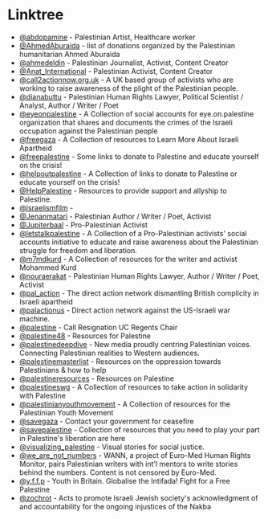# Linktree


- [@abdopamine](https://linktr.ee/abdopamine) - Palestinian Artist, Healthcare worker
- [@AhmedAburaida](https://linktr.ee/AhmedAburaida) - list of donations organized by the Palestinian humanitarian Ahmed Aburaida
- [@ahmedeldin](https://linktr.ee/ahmedeldin) - Palestinian Journalist, Activist, Content Creator
- [@Anat_International](https://linktr.ee/Anat_International) - Palestinian Activist, Content Creator
- [@call2actionnow.org.uk](https://linktr.ee/call2actionnow.org.uk) - A UK based group of activists who are working to raise awareness of the plight of the Palestinian people.
- [@dianabuttu](https://linktr.ee/dianabuttu) - Palestinian Human Rights Lawyer, Political Scientist / Analyst, Author / Writer / Poet
- [@eyeonpalestine](https://linktr.ee/eyeonpalestine) - A Collection of social accounts for eye.on.palestine organization that shares and documents the crimes of the Israeli occupation against the Palestinian people
- [@freegaza](https://linktr.ee/freegaza) - A Collection of resources to Learn More About Israeli Apartheid
- [@freepalestine](https://linktr.ee/freepalestine) - Some links to donate to Palestine and educate yourself on the crisis!
- [@helpoutpalestine](https://linktr.ee/helpoutpalestine) - A Collection of links to donate to Palestine or educate yourself on the crisis!
- [@HelpPalestine](https://linktr.ee/HelpPalestine) - Resources to provide support and allyship to Palestine.
- [@israelismfilm](https://linktr.ee/israelismfilm) -
- [@Jenanmatari](https://linktr.ee/Jenanmatari) - Palestinian Author / Writer / Poet, Activist
- [@Jupiterbaal](https://linktr.ee/Jupiterbaal) - Pro-Palestinian Activist
- [@letstalkpalestine](https://linktr.ee/letstalkpalestine) - A Collection of a Pro-Palestinian activists' social accounts initiative to educate and raise awareness about the Palestinian struggle for freedom and liberation.
- [@m7mdkurd](https://linktr.ee/m7mdkurd) - A Collection of resources for the writer and activist Mohammed Kurd
- [@nouraerakat](https://linktr.ee/nouraerakat) - Palestinian Human Rights Lawyer, Author / Writer / Poet, Activist
- [@pal_action](https://linktr.ee/pal_action) - The direct action network dismantling British complicity in Israeli apartheid
- [@palactionus](https://linktr.ee/palactionus) - Direct action network against the US-Israeli war machine.
- [@palestine](https://linktr.ee/palestine) - Call Resignation UC Regents Chair
- [@palestine48](https://linktr.ee/palestine48) - Resources for Palestine
- [@palestinedeepdive](https://linktr.ee/palestinedeepdive) - New media proudly centring Palestinian voices. Connecting Palestinian realities to Western audiences.
- [@palestinemasterlist](https://linktr.ee/palestinemasterlist) - Resources on the oppression towards Palestinians & how to help
- [@palestineresources](https://linktr.ee/palestineresources) - Resources on Palestine
- [@palestineswg](https://linktr.ee/palestineswg) - A Collection of resources to take action in solidarity with Palestine
- [@palestinianyouthmovement](https://linktr.ee/palestinianyouthmovement) - A Collection of resources for the Palestinian Youth Movement
- [@savegaza](https://linktr.ee/savegaza) - Contact your government for ceasefire
- [@savepalestine](https://linktr.ee/savepalestine) - Collection of resources that you need to play your part in Palestine's liberation are here
- [@visualizing_palestine](http://linktr.ee/visualizing_palestine) - Visual stories for social justice.
- [@we_are_not_numbers](https://linktr.ee/we_are_not_numbers) - WANN, a project of Euro-Med Human Rights Monitor, pairs Palestinian writers with int'l mentors to write stories behind the numbers. Content is not censored by Euro-Med.
- [@y.f.f.p](https://linktr.ee/y.f.f.p) - Youth in Britain. Globalise the Intifada! Fight for a Free Palestine
- [@zochrot](https://linktr.ee/zochrot) - Acts to promote Israeli Jewish society's acknowledgment of and accountability for the ongoing injustices of the Nakba
